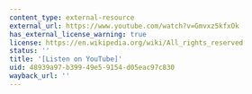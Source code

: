 ```yaml
---
content_type: external-resource
external_url: https://www.youtube.com/watch?v=Gmvxz5kfxOk
has_external_license_warning: true
license: https://en.wikipedia.org/wiki/All_rights_reserved
status: ''
title: '[Listen on YouTube]'
uid: 48939a97-b399-49e5-9154-d05eac97c830
wayback_url: ''
---
```

